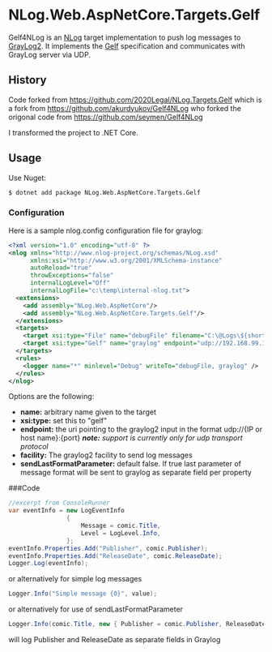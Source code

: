 # NLog.Web.AspNetCore.Targets.Gelf
Gelf4NLog is an [NLog] target implementation to push log messages to [GrayLog2]. It implements the [Gelf] specification and communicates with GrayLog server via UDP.

## History
Code forked from https://github.com/2020Legal/NLog.Targets.Gelf which is a fork from https://github.com/akurdyukov/Gelf4NLog who forked the origonal code from https://github.com/seymen/Gelf4NLog

I transformed the project to .NET Core.

## Usage
Use Nuget:
<!--- 
```
$ dotnet add package NLog.Web.AspNetCore.Targets.Gelf
```
-->
```
$ dotnet add package NLog.Web.AspNetCore.Targets.Gelf
```
### Configuration
Here is a sample nlog.config configuration file for graylog:
```xml
<?xml version="1.0" encoding="utf-8" ?>
<nlog xmlns="http://www.nlog-project.org/schemas/NLog.xsd"
      xmlns:xsi="http://www.w3.org/2001/XMLSchema-instance"
      autoReload="true"
      throwExceptions="false"
      internalLogLevel="Off"
      internalLogFile="c:\temp\internal-nlog.txt">
  <extensions>
    <add assembly="NLog.Web.AspNetCore"/>
    <add assembly="NLog.Web.AspNetCore.Targets.Gelf"/>
  </extensions>
  <targets>
    <target xsi:type="File" name="debugFile" filename="C:\@Logs\${shortdate}-${level}-${applicationName}.txt" layout="${longdate}|${level:upperCase=true}|${logger}|${aspnet-Request-Method}|url: ${aspnet-Request-Url}${aspnet-Request-QueryString}|${message}" concurrentWrites="false" />
    <target xsi:type="Gelf" name="graylog" endpoint="udp://192.168.99.100:12201" facility="console-runner" SendLastFormatParameter="true" />
  </targets>
  <rules>
    <logger name="*" minlevel="Debug" writeTo="debugFile, graylog" />
  </rules>
</nlog>
```

Options are the following:
* __name:__ arbitrary name given to the target
* __xsi:type:__ set this to "gelf"
* __endpoint:__ the uri pointing to the graylog2 input in the format udp://{IP or host name}:{port} *__note:__ support is currently only for udp transport protocol*
* __facility:__ The graylog2 facility to send log messages
* __sendLastFormatParameter:__ default false. If true last parameter of message format will be sent to graylog as separate field per property

###Code
```c#
//excerpt from ConsoleRunner
var eventInfo = new LogEventInfo
				{
					Message = comic.Title,
					Level = LogLevel.Info,
				};
eventInfo.Properties.Add("Publisher", comic.Publisher);
eventInfo.Properties.Add("ReleaseDate", comic.ReleaseDate);
Logger.Log(eventInfo);
```
or alternatively for simple log messages
```c#
Logger.Info("Simple message {0}", value);
```
or alternatively for use of sendLastFormatParameter
```c#
Logger.Info(comic.Title, new { Publisher = comic.Publisher, ReleaseDate = comic.ReleaseDate });
```
will log Publisher and ReleaseDate as separate fields in Graylog

[NLog]: http://nlog-project.org/
[GrayLog2]: http://graylog2.org/
[Gelf]: http://graylog2.org/about/gelf